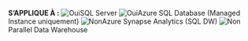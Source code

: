 <Token>**S’APPLIQUE À :** ![Oui](media/yes-icon.png)SQL Server ![Oui](media/yes-icon.png)Azure SQL Database (Managed Instance uniquement) ![Non](media/no-icon.png)Azure Synapse Analytics (SQL DW) ![Non](media/no-icon.png)Parallel Data Warehouse </Token>